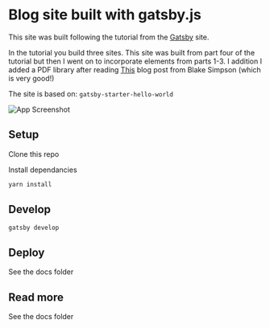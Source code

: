 # Blog site built with gatsby.js

This site was built following the tutorial from the [Gatsby](https://www.gatsbyjs.org/) site.

In the tutorial you build three sites. This site was built from part four of the tutorial but then I went on to incorporate elements from parts 1-3. I addition I added a PDF library after reading [This](http://blog.blakesimpson.co.uk/view/96-building-a-pdf-library-with-gatsby-js) blog post from Blake Simpson (which is very good!)

The site is based on: `gatsby-starter-hello-world`

![App Screenshot](https://raw.githubusercontent.com/smerthgatsby-tutorial/master/screenshot.png)

## Setup

Clone this repo

Install dependancies

```bash
yarn install
```

## Develop

`gatsby develop`

## Deploy

See the docs folder

## Read more

See the docs folder
